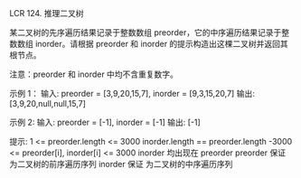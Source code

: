 LCR 124. 推理二叉树

某二叉树的先序遍历结果记录于整数数组 preorder，它的中序遍历结果记录于整数数组 inorder。请根据 preorder 和 inorder 的提示构造出这棵二叉树并返回其根节点。

注意：preorder 和 inorder 中均不含重复数字。

示例 1：
输入: preorder = [3,9,20,15,7], inorder = [9,3,15,20,7]
输出: [3,9,20,null,null,15,7]
 
示例 2:
输入: preorder = [-1], inorder = [-1]
输出: [-1]
 
提示:
1 <= preorder.length <= 3000
inorder.length == preorder.length
-3000 <= preorder[i], inorder[i] <= 3000
inorder 均出现在 preorder
preorder 保证 为二叉树的前序遍历序列
inorder 保证 为二叉树的中序遍历序列